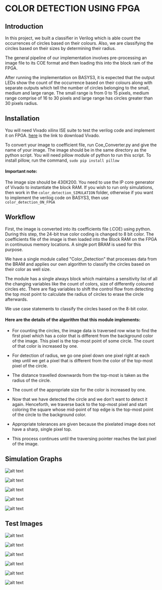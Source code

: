 # COLOR DETECTION USING FPGA

## Introduction

In this project, we built a classifier in Verilog which is able count the occurrences of circles based on their colours.
Also, we are classifying the circles based on their sizes by determining their radius. ​

The general pipeline of our implementation involves pre-processing an image file to its COE format and then loading this into the block ram of the FPGA.​

After running the implementation on BASYS3, it is expected that the output LEDs show the count of the occurrence based on their colours along with separate outputs which tell the number of circles belonging to the small, medium and large range.
The small range is from 0 to 15 pixels, medium range comprise of 16 to 30 pixels and large range has circles greater than 30 pixels radius.​

## Installation

You will need Vivado xilinx ISE suite to test the verilog code and implement it on FPGA. [here](https://www.xilinx.com/support/download.html) is the link to download Vivado.

To convert your image to coefficient file, run Coe_Converter.py and give the name of your image. The image should be in the same directory as the python script. You will need pillow module of python to run this script.
To install pillow, run the command, `sudo pip install pillow`

#### Important note:
The image size should be 430X200. You need to use the IP core generator of Vivado to instantiate the block RAM.
If you wish to run only simulations, then work in the `color_detection_SIMULATION` folder, otherwise if you want to implement the verilog code on BASYS3, then use `color_detection_ON_FPGA`

## Workflow

First, the image is converted into its coefficients file (.COE) using python. During this step, the 24-bit true color coding is changed to 8 bit color.​
The coefficients file of the image is then loaded into the Block RAM on the FPGA in continuous memory locations. A single port BRAM is used for this purpose.​

We have a single module called "Color_Detection" that processes data from the BRAM and applies our own algorithm to classify the circles based on their color as well size.

The module has a single always block which maintains a sensitivity list of all the changing variables like the count of colors, size of differently coloured circles etc.
There are flag variables to shift the control flow from detecting the top most point to calculate the radius of circles to erase the circle afterwards.

We use case statements to classify the circles based on the 8-bit color.

#### Here are the details of the algorithm that this module implements:

* For counting the circles, the image data is traversed row wise to find the first pixel which has a color that is different from the background color of the image. This pixel is the top-most point of some circle. The count of that color is increased by one.​

* For detection of radius, we go one pixel down ​one pixel right at each​ step until we get a pixel​ that is different from the​ color of the top-most​ pixel of the circle.​

* The distance travelled downwards from the​ top-most is taken as the​ radius of the circle. ​

* The count of the appropriate size for the color is increased by one.​

* Now that we have detected the circle and we don’t want to detect it again. Henceforth, we traverse back to the top-most pixel and start coloring the square whose mid-point of top edge is the top-most point of the circle to the background color. ​

* Appropriate tolerances are given because the pixelated image does not have a sharp, single pixel top.​

* This process continues until the traversing pointer reaches the last pixel of the image.​ 

## Simulation Graphs

![alt text](https://github.com/antimattercorrade/Digital_Systems/blob/master/Simulation_Graphs/Black_Background_Simulation.PNG)


![alt text](https://github.com/antimattercorrade/Digital_Systems/blob/master/Simulation_Graphs/Green_Background_Simulation.PNG)


![alt text](https://github.com/antimattercorrade/Digital_Systems/blob/master/Simulation_Graphs/Red_Circles_Simulation.PNG)


![alt text](https://github.com/antimattercorrade/Digital_Systems/blob/master/Simulation_Graphs/Same_Radius_White_Background.PNG)


![alt text](https://github.com/antimattercorrade/Digital_Systems/blob/master/Simulation_Graphs/White_Background_Simulation.PNG)



## Test Images

![alt text](https://github.com/antimattercorrade/Digital_Systems/blob/master/images/Final_test.png)


![alt text](https://github.com/antimattercorrade/Digital_Systems/blob/master/images/Final_test_black.png)


![alt text](https://github.com/antimattercorrade/Digital_Systems/blob/master/images/Final_test_green.png)


![alt text](https://github.com/antimattercorrade/Digital_Systems/blob/master/images/Red.png)


![alt text](https://github.com/antimattercorrade/Digital_Systems/blob/master/images/Test_final.png)


![alt text](https://github.com/antimattercorrade/Digital_Systems/blob/master/images/test.png)

​
